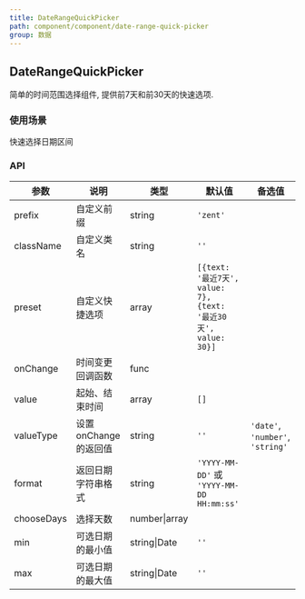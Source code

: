 ```yaml
---
title: DateRangeQuickPicker
path: component/component/date-range-quick-picker
group: 数据
---
```


## DateRangeQuickPicker

简单的时间范围选择组件, 提供前7天和前30天的快速选项.

### 使用场景

快速选择日期区间

### API

| 参数            | 说明               | 类型             | 默认值      | 备选值     |
|------          |------              |------            |--------    |--------   |
| prefix         | 自定义前缀           | string          | `'zent'`    |           |
| className      | 自定义类名          | string            |   `''`      |              |
| preset         | 自定义快捷选项      | array             | `[{text: '最近7天', value: 7}, {text: '最近30天', value: 30}]`    |           |
| onChange       | 时间变更回调函数  | func             |         |              |
| value          | 起始、结束时间       | array           |   `[]`        |             |
| valueType | 设置 onChange 的返回值  | string     | `''` | `'date'`, `'number'`, `'string'` |
| format         | 返回日期字符串格式   |  string          |   `'YYYY-MM-DD'` 或 `'YYYY-MM-DD HH:mm:ss'`   |           |
| chooseDays     | 选择天数           |  number\|array          |               |         |
| min            | 可选日期的最小值    | string\|Date  | `''`  |    |
| max            | 可选日期的最大值    | string\|Date  | `''`  |    |

